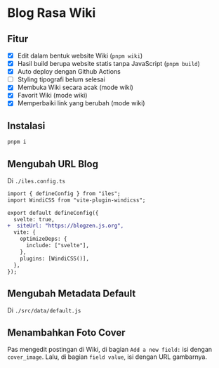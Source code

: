 # Blog Rasa Wiki

## Fitur

- [x] Edit dalam bentuk website Wiki (`pnpm wiki`)
- [x] Hasil build berupa website statis tanpa JavaScript (`pnpm build`)
- [x] Auto deploy dengan Github Actions
- [ ] Styling tipografi belum selesai
- [x] Membuka Wiki secara acak (mode wiki)
- [x] Favorit Wiki (mode wiki)
- [x] Memperbaiki link yang berubah (mode wiki)

## Instalasi

```bash
pnpm i
```

## Mengubah URL Blog

Di `./iles.config.ts`

```diff
import { defineConfig } from "iles";
import WindiCSS from "vite-plugin-windicss";

export default defineConfig({
  svelte: true,
+  siteUrl: "https://blogzen.js.org",
  vite: {
    optimizeDeps: {
      include: ["svelte"],
    },
    plugins: [WindiCSS()],
  },
});
```

## Mengubah Metadata Default

Di `./src/data/default.js`

## Menambahkan Foto Cover

Pas mengedit postingan di Wiki, di bagian `Add a new field:` isi dengan `cover_image`. Lalu, di bagian `field value`, isi dengan URL gambarnya.
